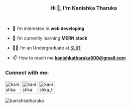 <h3 align="center">Hi 👋, I'm Kanishka Tharuka</h3>

<br>

- 👀 I’m interested in **web developing**

- 🌱 I’m currently learning **MERN stack**

- 👨‍💻 I’m an Undergraduate at [SLIIT](SLIIT)

- 📫 How to reach me **kanishkatharuka500@gmail.com**




<h3 align="left">Connect with me:</h3>
<p align="left">
<a href="https://linkedin.com/in/kanishka tharuka" target="blank"><img align="center" src="https://raw.githubusercontent.com/rahuldkjain/github-profile-readme-generator/master/src/images/icons/Social/linked-in-alt.svg" alt="kanishka tharuka" height="40" width="50" /></a>
<a href="https://fb.com/kanishka tharuka" target="blank"><img align="center" src="https://raw.githubusercontent.com/rahuldkjain/github-profile-readme-generator/master/src/images/icons/Social/facebook.svg" alt="kanishka tharuka" height="40" width="50" /></a>
<a href="https://instagram.com/kanishka_tharuka" target="blank"><img align="center" src="https://raw.githubusercontent.com/rahuldkjain/github-profile-readme-generator/master/src/images/icons/Social/instagram.svg" alt="kanishka_tharuka" height="40" width="50" /></a>
</p>
<p align="left"> <img src="https://komarev.com/ghpvc/?username=kanishkatharuka&label=Profile%20views&color=0e75b6&style=flat" alt="kanishkatharuka" /> </p>
